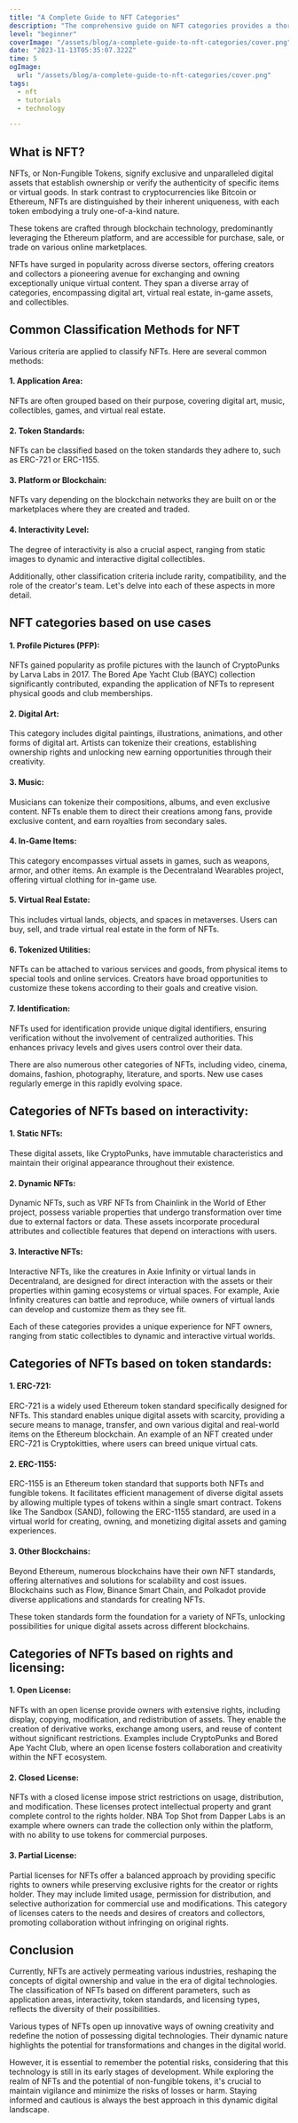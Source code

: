 ```yaml
---
title: "A Complete Guide to NFT Categories"
description: "The comprehensive guide on NFT categories provides a thorough overview of diverse types of non-fungible tokens, including profile pictures, digital art, music, in-game items, virtual real estate, token applications, and identification. From static to interactive NFTs, this guide covers various aspects of this dynamic digital realm, offering insights into their multifaceted nature and possibilities."
level: "beginner"
coverImage: "/assets/blog/a-complete-guide-to-nft-categories/cover.png"
date: "2023-11-13T05:35:07.322Z"
time: 5
ogImage:
  url: "/assets/blog/a-complete-guide-to-nft-categories/cover.png"
tags:
  - nft
  - tutorials
  - technology  

---
```


## What is NFT?
NFTs, or Non-Fungible Tokens, signify exclusive and unparalleled digital assets that establish ownership or verify the authenticity of specific items or virtual goods. In stark contrast to cryptocurrencies like Bitcoin or Ethereum, NFTs are distinguished by their inherent uniqueness, with each token embodying a truly one-of-a-kind nature.

These tokens are crafted through blockchain technology, predominantly leveraging the Ethereum platform, and are accessible for purchase, sale, or trade on various online marketplaces.

NFTs have surged in popularity across diverse sectors, offering creators and collectors a pioneering avenue for exchanging and owning exceptionally unique virtual content. They span a diverse array of categories, encompassing digital art, virtual real estate, in-game assets, and collectibles.

## Common Classification Methods for NFT
Various criteria are applied to classify NFTs. Here are several common methods:

#### 1. Application Area:
NFTs are often grouped based on their purpose, covering digital art, music, collectibles, games, and virtual real estate.

#### 2. Token Standards:
NFTs can be classified based on the token standards they adhere to, such as ERC-721 or ERC-1155.

#### 3. Platform or Blockchain:
NFTs vary depending on the blockchain networks they are built on or the marketplaces where they are created and traded.

#### 4. Interactivity Level:
The degree of interactivity is also a crucial aspect, ranging from static images to dynamic and interactive digital collectibles.

Additionally, other classification criteria include rarity, compatibility, and the role of the creator's team. Let's delve into each of these aspects in more detail.

## NFT categories based on use cases

#### 1. Profile Pictures (PFP):
NFTs gained popularity as profile pictures with the launch of CryptoPunks by Larva Labs in 2017. The Bored Ape Yacht Club (BAYC) collection significantly contributed, expanding the application of NFTs to represent physical goods and club memberships.

#### 2. Digital Art:
This category includes digital paintings, illustrations, animations, and other forms of digital art. Artists can tokenize their creations, establishing ownership rights and unlocking new earning opportunities through their creativity.

#### 3. Music:
Musicians can tokenize their compositions, albums, and even exclusive content. NFTs enable them to direct their creations among fans, provide exclusive content, and earn royalties from secondary sales.

#### 4. In-Game Items:
This category encompasses virtual assets in games, such as weapons, armor, and other items. An example is the Decentraland Wearables project, offering virtual clothing for in-game use.

#### 5. Virtual Real Estate:
This includes virtual lands, objects, and spaces in metaverses. Users can buy, sell, and trade virtual real estate in the form of NFTs.

#### 6. Tokenized Utilities:
NFTs can be attached to various services and goods, from physical items to special tools and online services. Creators have broad opportunities to customize these tokens according to their goals and creative vision.

#### 7. Identification:
NFTs used for identification provide unique digital identifiers, ensuring verification without the involvement of centralized authorities. This enhances privacy levels and gives users control over their data.

There are also numerous other categories of NFTs, including video, cinema, domains, fashion, photography, literature, and sports. New use cases regularly emerge in this rapidly evolving space.

## Categories of NFTs based on interactivity:

#### 1. Static NFTs:
These digital assets, like CryptoPunks, have immutable characteristics and maintain their original appearance throughout their existence.

#### 2. Dynamic NFTs:
Dynamic NFTs, such as VRF NFTs from Chainlink in the World of Ether project, possess variable properties that undergo transformation over time due to external factors or data. These assets incorporate procedural attributes and collectible features that depend on interactions with users.

#### 3. Interactive NFTs:
Interactive NFTs, like the creatures in Axie Infinity or virtual lands in Decentraland, are designed for direct interaction with the assets or their properties within gaming ecosystems or virtual spaces. For example, Axie Infinity creatures can battle and reproduce, while owners of virtual lands can develop and customize them as they see fit.

Each of these categories provides a unique experience for NFT owners, ranging from static collectibles to dynamic and interactive virtual worlds.

## Categories of NFTs based on token standards:

#### 1. ERC-721:
ERC-721 is a widely used Ethereum token standard specifically designed for NFTs. This standard enables unique digital assets with scarcity, providing a secure means to manage, transfer, and own various digital and real-world items on the Ethereum blockchain. An example of an NFT created under ERC-721 is Cryptokitties, where users can breed unique virtual cats.

#### 2. ERC-1155:
ERC-1155 is an Ethereum token standard that supports both NFTs and fungible tokens. It facilitates efficient management of diverse digital assets by allowing multiple types of tokens within a single smart contract. Tokens like The Sandbox (SAND), following the ERC-1155 standard, are used in a virtual world for creating, owning, and monetizing digital assets and gaming experiences.

#### 3. Other Blockchains:
Beyond Ethereum, numerous blockchains have their own NFT standards, offering alternatives and solutions for scalability and cost issues. Blockchains such as Flow, Binance Smart Chain, and Polkadot provide diverse applications and standards for creating NFTs.

These token standards form the foundation for a variety of NFTs, unlocking possibilities for unique digital assets across different blockchains.

## Categories of NFTs based on rights and licensing:

#### 1. Open License:
NFTs with an open license provide owners with extensive rights, including display, copying, modification, and redistribution of assets. They enable the creation of derivative works, exchange among users, and reuse of content without significant restrictions. Examples include CryptoPunks and Bored Ape Yacht Club, where an open license fosters collaboration and creativity within the NFT ecosystem.

#### 2. Closed License:
NFTs with a closed license impose strict restrictions on usage, distribution, and modification. These licenses protect intellectual property and grant complete control to the rights holder. NBA Top Shot from Dapper Labs is an example where owners can trade the collection only within the platform, with no ability to use tokens for commercial purposes.

#### 3. Partial License:
Partial licenses for NFTs offer a balanced approach by providing specific rights to owners while preserving exclusive rights for the creator or rights holder. They may include limited usage, permission for distribution, and selective authorization for commercial use and modifications. This category of licenses caters to the needs and desires of creators and collectors, promoting collaboration without infringing on original rights.

## Conclusion

Currently, NFTs are actively permeating various industries, reshaping the concepts of digital ownership and value in the era of digital technologies. The classification of NFTs based on different parameters, such as application areas, interactivity, token standards, and licensing types, reflects the diversity of their possibilities.

Various types of NFTs open up innovative ways of owning creativity and redefine the notion of possessing digital technologies. Their dynamic nature highlights the potential for transformations and changes in the digital world.

However, it is essential to remember the potential risks, considering that this technology is still in its early stages of development. While exploring the realm of NFTs and the potential of non-fungible tokens, it's crucial to maintain vigilance and minimize the risks of losses or harm. Staying informed and cautious is always the best approach in this dynamic digital landscape.

